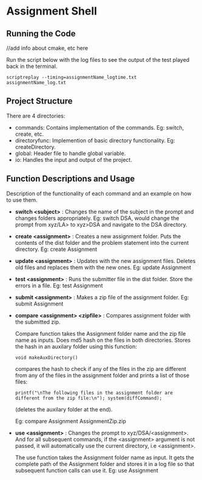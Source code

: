 # Assignment Shell

## Running the Code

//add info about cmake, etc here

Run the script below with the log files to see the output of the test played back in the terminal.

`scriptreplay --timing=assignmentName_logtime.txt assignmentName_log.txt`

## Project Structure

There are 4 directories:
* commands: Contains implementation of the commands. Eg: switch, create, etc.
* directoryfunc: Implemention of basic directory functionality. Eg: createDirectory.
* global: Header file to handle global variable.
* io: Handles the input and output of the project.

## Function Descriptions and Usage

Description of the functionality of each command and an example on how to use them.

* **switch \<subject\>** :  Changes the name of the subject  in  the  prompt  and  changes folders  appropriately.
Eg: switch DSA, would change the prompt from xyz/LA> to xyz>DSA and navigate to the DSA directory.

* **create \<assignment\>** :   Creates  a  new  assignment folder. Puts the contents of the dist folder and the problem statement into the current directory.
Eg: create Assignment

* **update \<assignment\>** :   Updates with the new assignment files. Deletes old files and replaces them with the new ones.
Eg: update Assignment

* **test  \<assignment\>** :  Runs the submitter file in the  dist  folder.   Store  the  errors in a file.
Eg: test Assignment

* **submit  \<assignment\>** : Makes a zip file of the assignment folder.
Eg: submit Assignment

* **compare \<assignment\> \<zipfile\>** : Compares assignment folder with the submitted zip. 

	Compare function takes the Assignment folder name and the zip file name as inputs. Does md5 hash on the files in both directories. Stores the hash in an auxilary folder using this function:

	`void makeAuxDirectory()`

	compares the hash to check if any of the files in the zip are different from any of the files in the assignment folder and prints a list of those files:

	`printf("\nThe following files in the assignment folder are different from the zip file:\n");
    system(diffCommand);`
    
	(deletes the auxilary folder at the end).

	Eg: compare Assignment AssignmentZip.zip

* **use \<assignment\>** : Changes the prompt to xyz/DSA/\<assignment\>. And for all subsequent commands, if the \<assignment\> argument is not passed, it will automatically use the current directory, i.e \<assignment\>.

	The use function takes the Assignment folder name as input. It gets the complete path of the Assignment folder and stores it in a log file so that subsequent function calls can use it.
Eg: use Assignment

